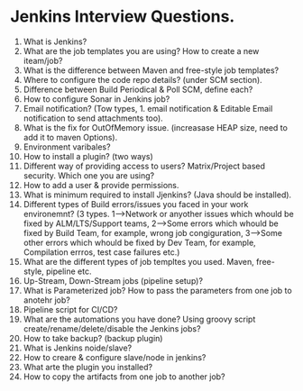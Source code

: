 # Jenkins Interview Questions.

  1. What is Jenkins?
  2. What are the job templates you are using? How to create a new iteam/job?
  3. What is the difference between Maven and free-style job templates?
  4. Where to configure the code repo details? (under SCM section).
  5. Difference between Build Periodical & Poll SCM, define each?
  6. How to configure Sonar in Jenkins job?
  7. Email notification? (Tow types, 1. email notification & Editable Email notification to send attachments too).
  8. What is the fix for OutOfMemory issue. (increasase HEAP size, need to add it to maven Options).
  9. Environment varibales?
  10. How to install a plugin? (two ways)
  11. Different way of providing access to users? Matrix/Project based security. Which one you are using?
  12. How to add a user & provide permissions.
  13. What is minimum required to install Jjenkins? (Java should be installed).
  14. Different types of Build errors/issues you faced in your work environemnt? (3 types. 1-->Network or anyother issues which whould be fixed by ALM/LTS/Support teams, 2-->Some errors which whould be fixed by Build Team, for example, wrong job congiguration, 3-->Some other errors which whould be fixed by Dev Team, for example, Compilation errros, test case failures etc.)
  15. What are the different types of job templtes you used. Maven, free-style, pipeline etc.
  16. Up-Stream, Down-Stream jobs (pipeline setup)?
  17. What is Parameterized job? How to pass the parameters from one job to anotehr job?
  18. Pipeline script for CI/CD?
  19. What are the automations you have done? Using groovy script create/rename/delete/disable the Jenkins jobs?
  20. How to take backup? (backup plugin)
  21. What is Jenkins noide/slave?
  22. How to creare & configure slave/node in jenkins?
  23. What arte the plugin you installed?
  24. How to copy the artifacts from one job to another job?
  
